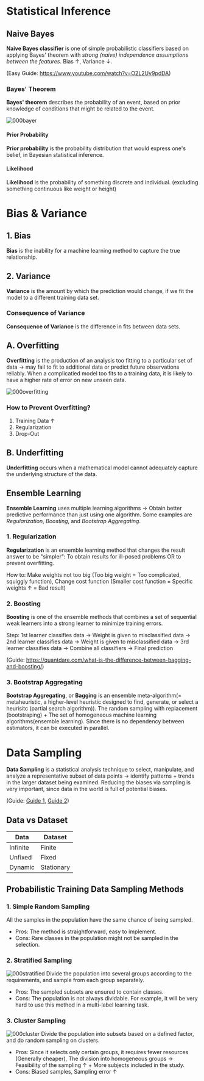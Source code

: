 # Statistical Inference
## Naive Bayes
**Naive Bayes classifier** is one of simple probabilistic classifiers based on applying Bayes' theorem with *strong (naive) independence assumptions between the features*. Bias ↑, Variance ↓.

(Easy Guide: https://www.youtube.com/watch?v=O2L2Uv9pdDA)

### Bayes' Theorem
**Bayes' theorem** describes the probability of an event, based on prior knowledge of conditions that might be related to the event.

![000bayer](https://user-images.githubusercontent.com/48712088/203980793-6985a66f-bd60-40fc-8486-5160126a23ab.jpg)

#### Prior Probability
**Prior probability** is the probability distribution that would express one's belief, in Bayesian statistical inference.
#### Likelihood
**Likelihood** is the probability of something discrete and individual. (excluding something continuous like weight or height)

# Bias & Variance

## 1. Bias
**Bias** is the inability for a machine learning method to capture the true relationship.

## 2. Variance
**Variance** is the amount by which the prediction would change, if we fit the model to a different training data set.

### Consequence of Variance
**Consequence of Variance** is the difference in fits between data sets.

## A. Overfitting
**Overfitting** is the production of an analysis too fitting to a particular set of data → may fail to fit to additional data or predict future observations reliably. When a complicatied model too fits to a training data, it is likely to have a higher rate of error on new unseen data.

![000overfitting](https://user-images.githubusercontent.com/48712088/203996143-2a91d684-46e4-486d-9bd0-da338a468a87.png)

### How to Prevent Overfitting?
1. Training Data ↑
2. Regularization
3. Drop-Out

## B. Underfitting
**Underfitting** occurs when a mathematical model cannot adequately capture the underlying structure of the data.

## Ensemble Learning
**Ensemble Learning** uses multiple learning algorithms → Obtain better predictive performance than just using one algorithm. Some examples are *Regularization*, *Boosting*, and *Bootstrap Aggregating*.

### 1. Regularization
**Regularization** is an ensemble learning method that changes the result answer to be "simpler": To obtain results for ill-posed problems OR to prevent overfitting.

How to: Make weights not too big (Too big weight = Too complicated, squiggly function), Change cost function (Smaller cost function = Specific weights ↑ = Bad result)
### 2. Boosting
**Boosting** is one of the ensemble methods that combines a set of sequential weak learners into a strong learner to minimize training errors.

Step: 1st learner classifies data → Weight is given to misclassified data → 2nd learner classifies data → Weight is given to misclassified data → 3rd learner classifies data → Combine all classifiers → Final prediction

(Guide: https://quantdare.com/what-is-the-difference-between-bagging-and-boosting/)
### 3. Bootstrap Aggregating
**Bootstrap Aggregating**, or **Bagging** is an ensemble meta-algorithm(= metaheuristic, a higher-level heuristic designed to find, generate, or select a heurisitc (partial search algorithm)). The random sampling with replacement (bootstraping) + The set of homogeneous machine learning algorithms(ensemble learning). Since there is no dependency between estimators, it can be executed in parallel.

# Data Sampling
**Data Sampling** is a statistical analysis technique to select, manipulate, and analyze a representative subset of data points → identify patterns + trends in the larger dataset being examined. Reducing the biases via sampling is very important, since data in the world is full of potential biases.

(Guide: [Guide 1](https://towardsdatascience.com/5-probabilistic-training-data-sampling-methods-in-machine-learning-460f2d6ffd9), [Guide 2](https://www.techtarget.com/searchbusinessanalytics/definition/data-sampling))
## Data vs Dataset
| Data | Dataset |
| ---- | ------- |
| Infinite | Finite |
| Unfixed | Fixed |
| Dynamic | Stationary |

## Probabilistic Training Data Sampling Methods
### 1. Simple Random Sampling
All the samples in the population have the same chance of being sampled.

* Pros: The method is straightforward, easy to implement.
* Cons: Rare classes in the population might not be sampled in the selection.

### 2. Stratified Sampling
![000stratified](https://user-images.githubusercontent.com/48712088/204133745-c471adfc-8774-446b-9e4e-b8c1b0e7835f.jpg)
Divide the population into several groups according to the requirements, and sample from each group separately.

* Pros: The sampled subsets are ensured to contain classes.
* Cons: The population is not always dividable. For example, it will be very hard to use this method in a multi-label learning task.

### 3. Cluster Sampling
![000cluster](https://user-images.githubusercontent.com/48712088/204136872-fb47048d-8f7a-4ed7-9d98-9318500e122d.jpg)
Divide the population into subsets based on a defined factor, and do random sampling on clusters.

* Pros: Since it selects only certain groups, it requires fewer resources (Generally cheaper), The division into homogeneous groups → Feasibility of the sampling ↑ + More subjects included in the study.
* Cons: Biased samples, Sampling error ↑
